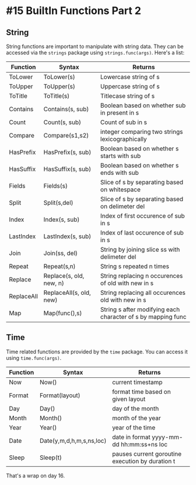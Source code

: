 # #15 BuiltIn Functions Part 2

## String

String functions are important to manipulate with string data. They can be accessed via the `strings` package using `strings.func(args)`. Here's a list:

| Function   | Syntax                  | Returns                                                      |
| ---------- | ----------------------- | ------------------------------------------------------------ |
| ToLower    | ToLower(s)              | Lowercase string of s                                        |
| ToUpper    | ToUpper(s)              | Uppercase string of s                                        |
| ToTitle    | ToTitle(s)              | Titlecase string of s                                        |
| Contains   | Contains(s, sub)        | Boolean based on whether sub in present in s                 |
| Count      | Count(s, sub)           | Count of sub in s                                            |
| Compare    | Compare(s1,s2)          | integer comparing two strings lexicographically              |
| HasPrefix  | HasPrefix(s, sub)       | Boolean based on whether s starts with sub                   |
| HasSuffix  | HasSuffix(s, sub)       | Boolean based on whether s ends with sub                     |
| Fields     | Fields(s)               | Slice of s by separating based on whitespace                 |
| Split      | Split(s,del)            | Slice of s by separating based on delimeter del              |
| Index      | Index(s, sub)           | Index of first occurence of sub in s                         |
| LastIndex  | LastIndex(s, sub)       | Index of last occurence of sub in s                          |
| Join       | Join(ss, del)           | String by joining slice ss with delimeter del                |
| Repeat     | Repeat(s,n)             | String s repeated n times                                    |
| Replace    | Replace(s, old, new, n) | String replacing n occurences of old with new in s           |
| ReplaceAll | ReplaceAll(s, old, new) | String replacing all occurences old with new in s            |
| Map        | Map(func(),s)           | String s after modifying each character of s by mapping func |

## Time

Time related functions are provided by the `time` package. You can access it using `time.func(args)`.

| Function | Syntax                   | Returns                                          |
| -------- | ------------------------ | ------------------------------------------------ |
| Now      | Now()                    | current timestamp                                |
| Format   | Format(layout)           | format time based on given layout                |
| Day      | Day()                    | day of the month                                 |
| Month    | Month()                  | month of the year                                |
| Year     | Year()                   | year of the time                                 |
| Date     | Date(y,m,d,h,m,s,ns,loc) | date in format yyyy-mm-dd hh:mm:ss+ns loc        |
| Sleep    | Sleep(t)                 | pauses current goroutine execution by duration t |

That's a wrap on day 16.